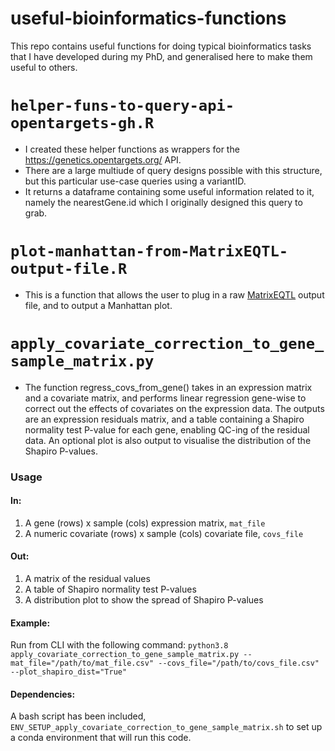 # useful-bioinformatics-functions  

This repo contains useful functions for doing typical bioinformatics tasks that I have developed during my PhD, and generalised here to make them useful to others.  

# `helper-funs-to-query-api-opentargets-gh.R`  
  * I created these helper functions as wrappers for the https://genetics.opentargets.org/ API. 
  * There are a large multiude of query designs possible with this structure, but this particular use-case queries using a variantID.  
  * It returns a dataframe containing some useful information related to it, namely the nearestGene.id which I originally designed this query to grab. 
  
# `plot-manhattan-from-MatrixEQTL-output-file.R`  
  * This is a function that allows the user to plug in a raw [MatrixEQTL](http://www.bios.unc.edu/research/genomic_software/Matrix_eQTL/) output file, and to output a Manhattan plot.  
  
# `apply_covariate_correction_to_gene_sample_matrix.py`  
  * The function regress_covs_from_gene() takes in an expression matrix and a covariate matrix, and performs linear regression gene-wise to correct out the effects of covariates on the expression data. The outputs are an expression residuals matrix, and a table containing a Shapiro normality test P-value for each gene, enabling QC-ing of the residual data. An optional plot is also output to visualise the distribution of the Shapiro P-values.  

### Usage

#### In:  
1. A gene (rows) x sample (cols) expression matrix, `mat_file`  
2. A numeric covariate (rows) x sample (cols) covariate file, `covs_file`  

#### Out:  
1. A matrix of the residual values  
2. A table of Shapiro normality test P-values  
3. A distribution plot to show the spread of Shapiro P-values  

#### Example:  
Run from CLI with the following command: 
`python3.8 apply_covariate_correction_to_gene_sample_matrix.py --mat_file="/path/to/mat_file.csv" --covs_file="/path/to/covs_file.csv" --plot_shapiro_dist="True"`

#### Dependencies:  
A bash script has been included, `ENV_SETUP_apply_covariate_correction_to_gene_sample_matrix.sh` to set up a conda environment that will run this code.  


  